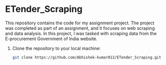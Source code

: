 # ETender_Scraping
This repository contains the code for my assignment project. The project was completed as part of an  assignment, and it focuses on web scraping and data analysis. In this project, I was tasked with scraping data from the E-procurement Government of India website.
1. Clone the repository to your local machine:

   ```bash
   git clone https://github.com/Abhishek-kumar012/ETender_Scraping.git
